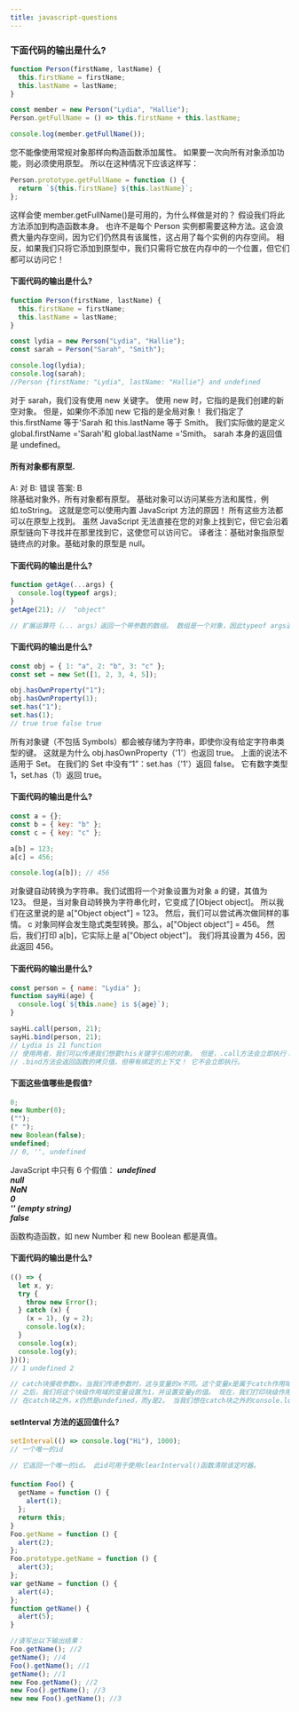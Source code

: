 ```yaml
---
title: javascript-questions
---
```


### 下面代码的输出是什么?

```js
function Person(firstName, lastName) {
  this.firstName = firstName;
  this.lastName = lastName;
}

const member = new Person("Lydia", "Hallie");
Person.getFullName = () => this.firstName + this.lastName;

console.log(member.getFullName());
```

您不能像使用常规对象那样向构造函数添加属性。 如果要一次向所有对象添加功能，则必须使用原型。 所以在这种情况下应该这样写：

```js
Person.prototype.getFullName = function () {
  return `${this.firstName} ${this.lastName}`;
};
```

这样会使 member.getFullName()是可用的，为什么样做是对的？ 假设我们将此方法添加到构造函数本身。 也许不是每个 Person 实例都需要这种方法。这会浪费大量内存空间，因为它们仍然具有该属性，这占用了每个实例的内存空间。 相反，如果我们只将它添加到原型中，我们只需将它放在内存中的一个位置，但它们都可以访问它！

#### 下面代码的输出是什么?

```js
function Person(firstName, lastName) {
  this.firstName = firstName;
  this.lastName = lastName;
}

const lydia = new Person("Lydia", "Hallie");
const sarah = Person("Sarah", "Smith");

console.log(lydia);
console.log(sarah);
//Person {firstName: "Lydia", lastName: "Hallie"} and undefined
```

对于 sarah，我们没有使用 new 关键字。 使用 new 时，它指的是我们创建的新空对象。 但是，如果你不添加 new 它指的是全局对象！
我们指定了 this.firstName 等于'Sarah 和 this.lastName 等于 Smith。 我们实际做的是定义 global.firstName ='Sarah'和 global.lastName ='Smith。 sarah 本身的返回值是 undefined。

#### 所有对象都有原型.

A: 对
B: 错误
答案: B  
除基础对象外，所有对象都有原型。 基础对象可以访问某些方法和属性，例如.toString。 这就是您可以使用内置 JavaScript 方法的原因！ 所有这些方法都可以在原型上找到。 虽然 JavaScript 无法直接在您的对象上找到它，但它会沿着原型链向下寻找并在那里找到它，这使您可以访问它。
译者注：基础对象指原型链终点的对象。基础对象的原型是 null。

#### 下面代码的输出是什么?

```js
function getAge(...args) {
  console.log(typeof args);
}
getAge(21); //  "object"

// 扩展运算符（... args）返回一个带参数的数组。 数组是一个对象，因此typeof args返回object。
```

#### 下面代码的输出是什么?

```js
const obj = { 1: "a", 2: "b", 3: "c" };
const set = new Set([1, 2, 3, 4, 5]);

obj.hasOwnProperty("1");
obj.hasOwnProperty(1);
set.has("1");
set.has(1);
// true true false true
```

所有对象键（不包括 Symbols）都会被存储为字符串，即使你没有给定字符串类型的键。 这就是为什么 obj.hasOwnProperty（'1'）也返回 true。
上面的说法不适用于 Set。 在我们的 Set 中没有“1”：set.has（'1'）返回 false。 它有数字类型 1，set.has（1）返回 true。

#### 下面代码的输出是什么?

```js
const a = {};
const b = { key: "b" };
const c = { key: "c" };

a[b] = 123;
a[c] = 456;

console.log(a[b]); // 456
```

对象键自动转换为字符串。我们试图将一个对象设置为对象 a 的键，其值为 123。
但是，当对象自动转换为字符串化时，它变成了[Object object]。 所以我们在这里说的是 a["Object object"] = 123。 然后，我们可以尝试再次做同样的事情。 c 对象同样会发生隐式类型转换。那么，a["Object object"] = 456。
然后，我们打印 a[b]，它实际上是 a["Object object"]。 我们将其设置为 456，因此返回 456。

#### 下面代码的输出是什么?

```js
const person = { name: "Lydia" };
function sayHi(age) {
  console.log(`${this.name} is ${age}`);
}

sayHi.call(person, 21);
sayHi.bind(person, 21);
// Lydia is 21 function
// 使用两者，我们可以传递我们想要this关键字引用的对象。 但是，.call方法会立即执行！
// .bind方法会返回函数的拷贝值，但带有绑定的上下文！ 它不会立即执行。
```

#### 下面这些值哪些是假值?

```js
0;
new Number(0);
("");
(" ");
new Boolean(false);
undefined;
// 0, '', undefined
```

JavaScript 中只有 6 个假值：
**_undefined_**  
**_null_**  
**_NaN_**  
**_0_**  
**_'' (empty string)_**  
**_false_**

函数构造函数，如 new Number 和 new Boolean 都是真值。

#### 下面代码的输出是什么?

```js
(() => {
  let x, y;
  try {
    throw new Error();
  } catch (x) {
    (x = 1), (y = 2);
    console.log(x);
  }
  console.log(x);
  console.log(y);
})();
// 1 undefined 2

// catch块接收参数x。当我们传递参数时，这与变量的x不同。这个变量x是属于catch作用域的。
// 之后，我们将这个块级作用域的变量设置为1，并设置变量y的值。 现在，我们打印块级作用域的变量x，它等于1。
// 在catch块之外，x仍然是undefined，而y是2。 当我们想在catch块之外的console.log(x)时，它返回undefined，而y返回2。
```

#### setInterval 方法的返回值什么?

```js
setInterval(() => console.log("Hi"), 1000);
// 一个唯一的id

// 它返回一个唯一的id。 此id可用于使用clearInterval()函数清除该定时器。
```

####

```js
function Foo() {
  getName = function () {
    alert(1);
  };
  return this;
}
Foo.getName = function () {
  alert(2);
};
Foo.prototype.getName = function () {
  alert(3);
};
var getName = function () {
  alert(4);
};
function getName() {
  alert(5);
}

//请写出以下输出结果：
Foo.getName(); //2
getName(); //4
Foo().getName(); //1
getName(); //1
new Foo.getName(); //2
new Foo().getName(); //3
new new Foo().getName(); //3
```
